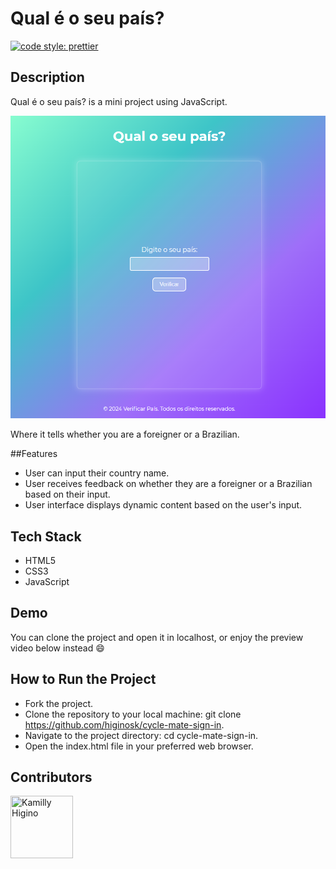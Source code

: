 # Qual é o seu país?

[![code style: prettier](https://img.shields.io/badge/code_style-prettier-ff69b4.svg?style=flat-square)](https://github.com/prettier/prettier)

## Description

Qual é o seu país? is a mini project using JavaScript.

![Thumbnail](images/thumbnail.png)

Where it tells whether you are a foreigner or a Brazilian.

##Features

* User can input their country name.
* User receives feedback on whether they are a foreigner or a Brazilian based on their input.
* User interface displays dynamic content based on the user's input.

## Tech Stack
* HTML5
* CSS3
* JavaScript

## Demo

You can clone the project and open it in localhost, or enjoy the preview video below instead 😄

## How to Run the Project
* Fork the project.
* Clone the repository to your local machine: git clone https://github.com/higinosk/cycle-mate-sign-in.
* Navigate to the project directory: cd cycle-mate-sign-in.
* Open the index.html file in your preferred web browser.

## Contributors
[//]: contributor-faces

<a href="https://github.com/higinosk"><img src="https://avatars.githubusercontent.com/u/76918008?v=4" title="Kamilly Higino" width="100" height="100"></a>

[//]: contributor-faces

